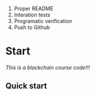 1. Proper README
2. Interation tests
3. Programatic verification
4. Push to Github


# Start
*This is a blackchain course code!!!*
## Quick start
